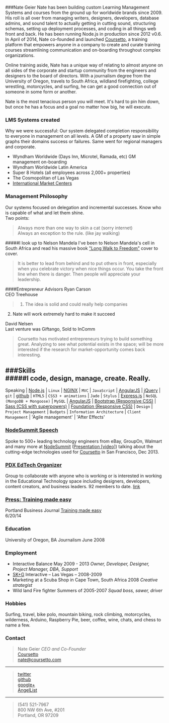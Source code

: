 ###Nate Geier
Nate has been building custom Learning Management Systems and courses from the ground up for worldwide brands since 2009. His roll is all over from managing writers, designers, developers, database admins, and sound talent to actually getting in cutting sound, structuring schemas, setting up deployment processes, and coding in all things web front and back. He has been running Node.js in production since 2012 v0.6. In April of 2014, Nate co-founded and launched [Coursetto](http://coursetto.com), a training platform that empowers anyone in a company to create and curate training courses streamlining communication and on-boarding throughout complex organizations. 

Online training aside, Nate has a unique way of relating to almost anyone on all sides of the corporate and startup community from the engineers and designers to the board of directors. With a journalism degree from the University of Oregon, travels to South Africa, wildland firefighting, college wrestling, motorcycles, and surfing, he can get a good connection out of someone in some form or another.

Nate is the most tenacious person you will meet. It's hard to pin him down, but once he has a focus and a goal no matter how big, he will execute.

### LMS Systems created
Why we were successful: Our system delegated completion responsibility to everyone in management on all levels. A GM of a property saw in simple graphs their domains success or failures. Same went for regional managers and corporate.
* Wyndham Worldwide (Days Inn, Microtel, Ramada, etc) GM management on-boarding
* Wyndham Worldwide Latin America
* Super 8 Hotels (all employees across 2,000+ properties)
* The Cosmopolitan of Las Vegas
* [International Market Centers](http://www.imcenters.com/)

### Management Philosophy
Our systems focused on delegation and incremental successes. Know who is capable of what and let them shine.  
Two points:  
>Always more than one way to skin a cat (sorry internet)  
>Always an exception to the rule. (like jay walking)  

#####I look up to Nelson Mandela
I've been to Nelson Mandela's cell in South Africa and read his massive book ["Long Walk to Freedom"](http://www.amazon.com/Long-Walk-Freedom-Autobiography-Mandela/dp/0316548189) cover to cover.
>It is better to lead from behind and to put others in front, especially when you celebrate victory when nice things occur. You take the front line when there is danger. Then people will appreciate your leadership.

####Entrepreneur Advisors
Ryan Carson  
CEO Treehouse  
> 1) The idea is solid and could really help companies  
2) Nate will work extremely hard to make it succeed

David Nelsen  
Last venture was Giftango, Sold to InComm  
> Coursetto has motivated entrepreneurs trying to build something great. Analyzing to see what potential exists in the space; will be more interested if the research for market-opportunity comes back interesting.  

###Skills  
#####I code, design, manage, create. Really.
-------
Speaking | [Node.js](http://nodejs.org/) | `Linux` | [NGINX](http://wiki.nginx.org/Main) | `MVC` | `JavaScript` | [AngularJS](http://angularjs.org/) | [jQuery](http://jquery.com) | `git` | [github](https://github.com/nategeier) | `HTML5` | `CSS3 + animations` | `Jade` | `Stylus` | [Express.js](http://expressjs.com/) | `NoSQL (MongoDB + Mongoose)` | `MySQL` | [AngularJS](http://angularjs.org/) | [Bootstrap (Responsive CSS)](http://getbootstrap.com/css/) | [Sass (CSS with superpowers)](http://sass-lang.com/) | [Foundation (Responsive CSS)](http://foundation.zurb.com/) | `Design` | `Project Management` | `Budgets` | `Information Architecture` | `Client Management` | 'Agile management' | 'After Effects'



### [NodeSummit Speech](http://bit.ly/1q2tihd)  
Spoke to 500+ leading technology engineers from eBay, GroupOn, Walmart and many more at [NodeSummit](http://nodesummit.com/speakers/) ([Presentation [video]](http://bit.ly/1q2tihd)) talking about the cutting-edge technologies used for [Coursetto](http://coursetto.com) in San Francisco, Dec 2013.

### [PDX EdTech Organizer](http://www.meetup.com/PDXedTech/)  
Group to collaborate with anyone who is working or is interested in working in the Educational Technology space including designers, developers, content creators, and business leaders. 92 members to date. [link](http://www.meetup.com/PDXedTech/)  

### [Press: Training made easy](http://www.bizjournals.com/portland/print-edition/2014/06/20/training-made-easy.html)  
Portland Business Journal [Training made easy](http://www.bizjournals.com/portland/print-edition/2014/06/20/training-made-easy.html)  
6/20/14

### Education
University of Oregon, BA Journalism June 2008 


### Employment
* Interactive Balance May 2009 - 2013 *Owner, Developer, Designer, Project Manager, DBA, Support*  
* [SK+G](http://www.skgadvertising.com/) Interactive – Las Vegas – 2008-2009  
* Marketing at a Scuba Shop in Cape Town, South Africa 2008 *Creative strategist* 
* Wild land Fire fighter Summers of 2005-2007 *Squad boss, sawer, driver*  

### Hobbies
Surfing, travel, bike polo, mountain biking, rock climbing, motorcycles, wilderness, Arduino, Raspberry Pie, beer, coffee, wine, chats, and chess to name a few.

### Contact
>Nate Geier *CEO and Co-Founder*  
>[Coursetto](http://coursetto.com)  
><nate@coursetto.com>  
***
>[twitter](https://twitter.com/nategeier)  
>[github](https://github.com/nategeier)  
>[google+](https://plus.google.com/u/0/+NateGeier/about)  
>[AngelList](https://angel.co/coursetto)
***
>(541) 521-7967  
>800 NW 6th Ave, #201  
>Portland, OR 97209  

